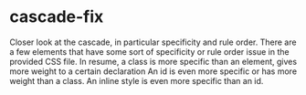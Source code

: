 # cascade-fix
Closer look at the cascade, in particular specificity and rule order. 
There are a few elements that have some sort of specificity or rule order issue in the provided CSS file.
In resume, a class is more specific than an element, gives more weight to a certain declaration
An id is even more specific or has more weight than a class. An inline style is even more specific than an id.


